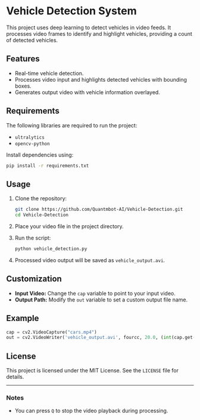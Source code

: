 # Vehicle Detection System

This project uses deep learning to detect vehicles in video feeds. It processes video frames to identify and highlight vehicles, providing a count of detected vehicles.

## Features
- Real-time vehicle detection.
- Processes video input and highlights detected vehicles with bounding boxes.
- Generates output video with vehicle information overlayed.

## Requirements
The following libraries are required to run the project:
- `ultralytics`
- `opencv-python`

Install dependencies using:
```bash
pip install -r requirements.txt
```

## Usage
1. Clone the repository:
   ```bash
   git clone https://github.com/Quantmbot-AI/Vehicle-Detection.git
   cd Vehicle-Detection
   ```

2. Place your video file in the project directory.

3. Run the script:
   ```bash
   python vehicle_detection.py
   ```

4. Processed video output will be saved as `vehicle_output.avi`.

## Customization
- **Input Video:** Change the `cap` variable to point to your input video.
- **Output Path:** Modify the `out` variable to set a custom output file name.

## Example
```python
cap = cv2.VideoCapture("cars.mp4")
out = cv2.VideoWriter('vehicle_output.avi', fourcc, 20.0, (int(cap.get(3)), int(cap.get(4))))
```

## License
This project is licensed under the MIT License. See the `LICENSE` file for details.

---

### Notes
- You can press `Q` to stop the video playback during processing.

